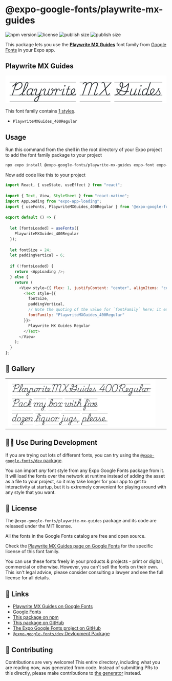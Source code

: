 # @expo-google-fonts/playwrite-mx-guides

![npm version](https://flat.badgen.net/npm/v/@expo-google-fonts/playwrite-mx-guides)
![license](https://flat.badgen.net/github/license/expo/google-fonts)
![publish size](https://flat.badgen.net/packagephobia/install/@expo-google-fonts/playwrite-mx-guides)
![publish size](https://flat.badgen.net/packagephobia/publish/@expo-google-fonts/playwrite-mx-guides)

This package lets you use the [**Playwrite MX Guides**](https://fonts.google.com/specimen/Playwrite+MX+Guides) font family from [Google Fonts](https://fonts.google.com/) in your Expo app.

## Playwrite MX Guides

![Playwrite MX Guides](./font-family.png)

This font family contains [1 styles](#-gallery).

- `PlaywriteMXGuides_400Regular`

## Usage

Run this command from the shell in the root directory of your Expo project to add the font family package to your project

```sh
npx expo install @expo-google-fonts/playwrite-mx-guides expo-font expo-app-loading
```

Now add code like this to your project

```js
import React, { useState, useEffect } from "react";

import { Text, View, StyleSheet } from "react-native";
import AppLoading from "expo-app-loading";
import { useFonts, PlaywriteMXGuides_400Regular } from '@expo-google-fonts/playwrite-mx-guides';

export default () => {

  let [fontsLoaded] = useFonts({
    PlaywriteMXGuides_400Regular
  });

  let fontSize = 24;
  let paddingVertical = 6;

  if (!fontsLoaded) {
    return <AppLoading />;
  } else {
    return (
      <View style={{ flex: 1, justifyContent: "center", alignItems: "center" }}>
        <Text style={{
          fontSize,
          paddingVertical,
          // Note the quoting of the value for `fontFamily` here; it expects a string!
          fontFamily: "PlaywriteMXGuides_400Regular"
        }}>
          Playwrite MX Guides Regular
        </Text>
      </View>
    );
  }
};
```

## 🔡 Gallery


||||
|-|-|-|
|![PlaywriteMXGuides_400Regular](./PlaywriteMXGuides_400Regular.ttf.png)||||


## 👩‍💻 Use During Development

If you are trying out lots of different fonts, you can try using the [`@expo-google-fonts/dev` package](https://github.com/expo/google-fonts/tree/master/font-packages/dev#readme).

You can import _any_ font style from any Expo Google Fonts package from it. It will load the fonts over the network at runtime instead of adding the asset as a file to your project, so it may take longer for your app to get to interactivity at startup, but it is extremely convenient for playing around with any style that you want.


## 📖 License

The `@expo-google-fonts/playwrite-mx-guides` package and its code are released under the MIT license.

All the fonts in the Google Fonts catalog are free and open source.

Check the [Playwrite MX Guides page on Google Fonts](https://fonts.google.com/specimen/Playwrite+MX+Guides) for the specific license of this font family.

You can use these fonts freely in your products & projects - print or digital, commercial or otherwise. However, you can't sell the fonts on their own. This isn't legal advice, please consider consulting a lawyer and see the full license for all details.

## 🔗 Links

- [Playwrite MX Guides on Google Fonts](https://fonts.google.com/specimen/Playwrite+MX+Guides)
- [Google Fonts](https://fonts.google.com/)
- [This package on npm](https://www.npmjs.com/package/@expo-google-fonts/playwrite-mx-guides)
- [This package on GitHub](https://github.com/expo/google-fonts/tree/master/font-packages/playwrite-mx-guides)
- [The Expo Google Fonts project on GitHub](https://github.com/expo/google-fonts)
- [`@expo-google-fonts/dev` Devlopment Package](https://github.com/expo/google-fonts/tree/master/font-packages/dev)

## 🤝 Contributing

Contributions are very welcome! This entire directory, including what you are reading now, was generated from code. Instead of submitting PRs to this directly, please make contributions to [the generator](https://github.com/expo/google-fonts/tree/master/packages/generator) instead.
